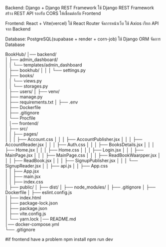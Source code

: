 Backend: Django + Django REST Framework
ใช้ Django REST Framework สร้าง REST API
รองรับ CORS ให้เชื่อมต่อกับ Frontend

Frontend: React + Vite(vercel)
ใช้ React Router จัดการหน้าเว็บ
ใช้ Axios เรียก API จาก Backend

Database: PostgreSQL(supabase + render + corn-job)
ใช้ Django ORM จัดการ Database

BookHub/
│── backend/    
│   ├── admin_dashboard/    
│   │   └── templates/admin_dashboard    
│   ├── bookhub/ 
│   │   │   └── settings.py    
│   ├── books/  
│   │   └── views.py   
│   │   └── storages.py   
│   ├── users/
│   ├── venv/                  
│   ├── manage.py        
│   ├── requirements.txt 
│   ├── .env             
│   ├── Dockerfile      
│   ├── .gitignore   
│   └── Procfile          
│
│── frontend/            
│   ├── src/             
│   │   ├── pages/       
│   │   │   ├── Account.css
│   │   │   ├── AccountPublisher.jsx 
│   │   │   ├── AccountReader.jsx 
│   │   │   ├── Auth.css
│   │   │   ├── BooksDetails.jsx
│   │   │   ├── Home.jsx 
│   │   │   ├── Home.css
│   │   │   ├── Login.jsx
│   │   │   ├── MainPage.jsx 
│   │   │   ├── MainPage.css
│   │   │   ├── ReadBookWaarpper.jsx
│   │   │   ├── ReadBook.jsx 
│   │   │   ├── SignupPublisher.jsx
│   │   │   └── SignupReader.jsx 
│   │   ├── api.js 
│   │   ├── App.css      
│   │   ├── App.jsx      
│   │   ├── main.jsx     
│   │   ├── index.css    
│   ├── public/
│   ├── dist/
│   ├── node_modules/
│   ├── .gitignore
│   ├── Dockerfile
│   ├── eslint.config.js       
│   ├── index.html   
│   ├── package-lock.json     
│   ├── package.json            
│   ├── vite.config.js   
│   └── yarn.lock
│── README.md     
│── docker-compose.yml       
└── .gitignore           

#if frontend have a problem
npm install 
npm run dev